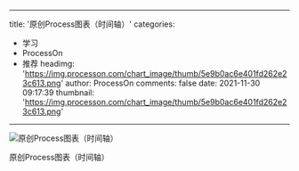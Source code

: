 
---
title: '原创Process图表（时间轴）'
categories: 
 - 学习
 - ProcessOn
 - 推荐
headimg: 'https://img.processon.com/chart_image/thumb/5e9b0ac6e401fd262e23c613.png'
author: ProcessOn
comments: false
date: 2021-11-30 09:17:39
thumbnail: 'https://img.processon.com/chart_image/thumb/5e9b0ac6e401fd262e23c613.png'
---

<div>   
<img class="thumb" alt="原创Process图表（时间轴）" src="https://img.processon.com/chart_image/thumb/5e9b0ac6e401fd262e23c613.png" referrerpolicy="no-referrer">
<p>原创Process图表（时间轴）</p>  
</div>
            